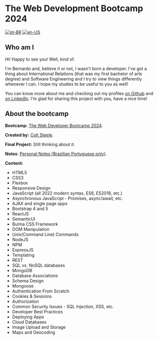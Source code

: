 # The Web Development Bootcamp 2024

[![pt-BR](https://img.shields.io/badge/lang-pt--BR-green)](/README.md)
[![en-US](https://img.shields.io/badge/lang-en--US-blue)](/README.en-US.md)

## Who am I

Hi! Happy to see you! Well, kind of.

I'm Bernardo and, believe it or not, I wasn't born a developer. I've got a thing about International Relations (that was my first bachelor of arts degree) and Software Engineering and I try to view things differently whenever I can. I hope my studies to be useful to you as well!

You can know more about me and checking out my profiles [on Github](https://github.com/bernalves) and [on LinkedIn](https://www.linkedin.com/in/santosalbirwt/). I'm glad for sharing this project with you, have a nice time!

## About the bootcamp

**Bootcamp:** [The Web Developer Bootcamp 2024](https://github.com/Colt/TheWebDeveloperBootcampSolutions).

**Created by:**  [Colt Steele](https://www.youtube.com/c/ColtSteeleCode).

**Final Project:** Still thinking about it.

**Notes**: [Personal Notes (Brazilian Portuguese only)](/Personal_Notes).

**Content:**

- HTML5
- CSS3
- Flexbox
- Responsive Design
- JavaScript (all 2022 modern syntax, ES6, ES2018, etc.)
- Asynchronous JavaScript - Promises, async/await, etc.
- AJAX and single page apps
- Bootstrap 4 and 5
- ReactJS
- SemanticUI
- Bulma CSS Framework
- DOM Manipulation
- Unix(Command Line) Commands
- NodeJS
- NPM
- ExpressJS
- Templating
- REST
- SQL vs. NoSQL databases
- MongoDB
- Database Associations
- Schema Design
- Mongoose
- Authentication From Scratch
- Cookies & Sessions
- Authorization
- Common Security Issues - SQL Injection, XSS, etc.
- Developer Best Practices
- Deploying Apps
- Cloud Databases
- Image Upload and Storage
- Maps and Geocoding
